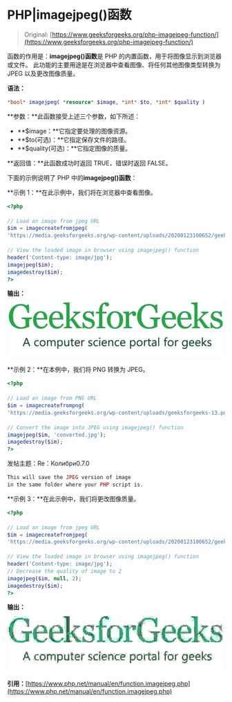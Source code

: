 # PHP|imagejpeg()函数

> Original: [https://www.geeksforgeeks.org/php-imagejpeg-function/](https://www.geeksforgeeks.org/php-imagejpeg-function/)

函数的作用是：**imagejpeg()函数**是 PHP 的内置函数，用于将图像显示到浏览器或文件。 此功能的主要用途是在浏览器中查看图像、将任何其他图像类型转换为 JPEG 以及更改图像质量。

**语法：**

```php
*bool* imagejpeg( *resource* $image, *int* $to, *int* $quality )
```

**参数：**此函数接受上述三个参数，如下所述：

*   **$image：**它指定要处理的图像资源。
*   **$to(可选)：**它指定保存文件的路径。
*   **$quality(可选)：**它指定图像的质量。

**返回值：**此函数成功时返回 TRUE，错误时返回 FALSE。

下面的示例说明了 PHP 中的**imagejpeg()函数**：

**示例 1：**在此示例中，我们将在浏览器中查看图像。

```php
<?php

// Load an image from jpeg URL
$im = imagecreatefromjpeg(
'https://media.geeksforgeeks.org/wp-content/uploads/20200123100652/geeksforgeeks12.jpg');

// View the loaded image in browser using imagejpeg() function
header('Content-type: image/jpg');  
imagejpeg($im);
imagedestroy($im);
?>
```

**输出：**
![](img/64dd68eb9092c0cee9aa5d7f65d4a2d0.png)

**示例 2：**在本例中，我们将 PNG 转换为 JPEG。

```php
<?php

// Load an image from PNG URL
$im = imagecreatefrompng(
'https://media.geeksforgeeks.org/wp-content/uploads/geeksforgeeks-13.png');

// Convert the image into JPEG using imagejpeg() function
imagejpeg($im, 'converted.jpg');
imagedestroy($im);
?>
```

发帖主题：Re：Колибри0.7.0

```php
This will save the JPEG version of image
in the same folder where your PHP script is.

```

**示例 3：**在此示例中，我们将更改图像质量。

```php
<?php

// Load an image from jpeg URL
$im = imagecreatefromjpeg(
'https://media.geeksforgeeks.org/wp-content/uploads/20200123100652/geeksforgeeks12.jpg');

// View the loaded image in browser using imagejpeg() function
header('Content-type: image/jpg');  
// Decrease the quality of image to 2
imagejpeg($im, null, 2);
imagedestroy($im);
?>
```

**输出：**
![](img/d4c90d579dfd881efddb872eae919a44.png)

**引用：**[https://www.php.net/manual/en/function.imagejpeg.php](https://www.php.net/manual/en/function.imagejpeg.php)